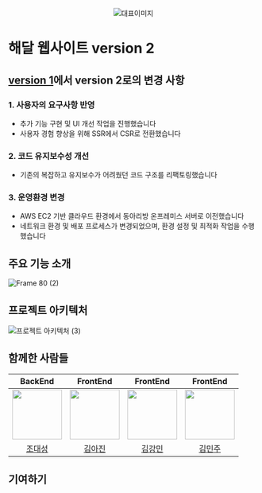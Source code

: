 <div align="center">

![대표이미지](https://github.com/user-attachments/assets/9945344b-12fb-4ac1-9643-f40a0807095e)


</div>

# 해달 웹사이트 version 2

## [version 1](https://github.com/KNU-HAEDAL-Website/frontend-v1)에서 version 2로의 변경 사항

### 1. 사용자의 요구사항 반영
- 추가 기능 구현 및 UI 개선 작업을 진행했습니다
- 사용자 경험 향상을 위해 SSR에서 CSR로 전환했습니다

### 2. 코드 유지보수성 개선
- 기존의 복잡하고 유지보수가 어려웠던 코드 구조를 리팩토링했습니다

### 3. 운영환경 변경
- AWS EC2 기반 클라우드 환경에서 동아리방 온프레미스 서버로 이전했습니다
- 네트워크 환경 및 배포 프로세스가 변경되었으며, 환경 설정 및 최적화 작업을 수행했습니다

## 주요 기능 소개
![Frame 80 (2)](https://github.com/user-attachments/assets/e8390c7c-08d7-4cab-a35f-2cde7a51355a)

## 프로젝트 아키텍처
![프로젝트 아키텍처 (3)](https://github.com/user-attachments/assets/e7b93b7e-df07-4e52-8eb3-319bde12d48f)

## 함께한 사람들

|BackEnd|FrontEnd|FrontEnd|FrontEnd|
|:-----:|:---:|:-----:|:---:|
|[<img src="https://github.com/tfer2442.png" width="100px">](https://github.com/tfer2442)|[<img src="https://github.com/ppochaco.png" width="100px">](https://github.com/ppochaco)|[<img src="https://github.com/Dobbymin.png" width="100px">](https://github.com/Dobbymin)|[<img src="https://github.com/joojjang.png" width="100px">](https://github.com/joojjang)|
|[조대성](https://github.com/tfer2442)|[김아진](https://github.com/ppochaco)|[김강민](https://github.com/Dobbymin)|[김민주](https://github.com/joojjang)|

## 기여하기

